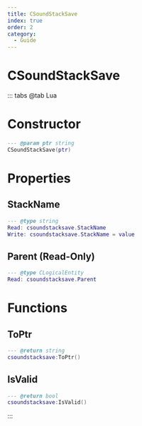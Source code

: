 ```yaml
---
title: CSoundStackSave
index: true
order: 2
category:
  - Guide
---
```


# CSoundStackSave

::: tabs
@tab Lua
# Constructor
```lua
--- @param ptr string
CSoundStackSave(ptr)
```
# Properties
## StackName 
```lua
--- @type string
Read: csoundstacksave.StackName
Write: csoundstacksave.StackName = value
```
## Parent (Read-Only)
```lua
--- @type CLogicalEntity
Read: csoundstacksave.Parent
```
# Functions
## ToPtr
```lua
--- @return string
csoundstacksave:ToPtr()
```
## IsValid
```lua
--- @return bool
csoundstacksave:IsValid()
```

:::